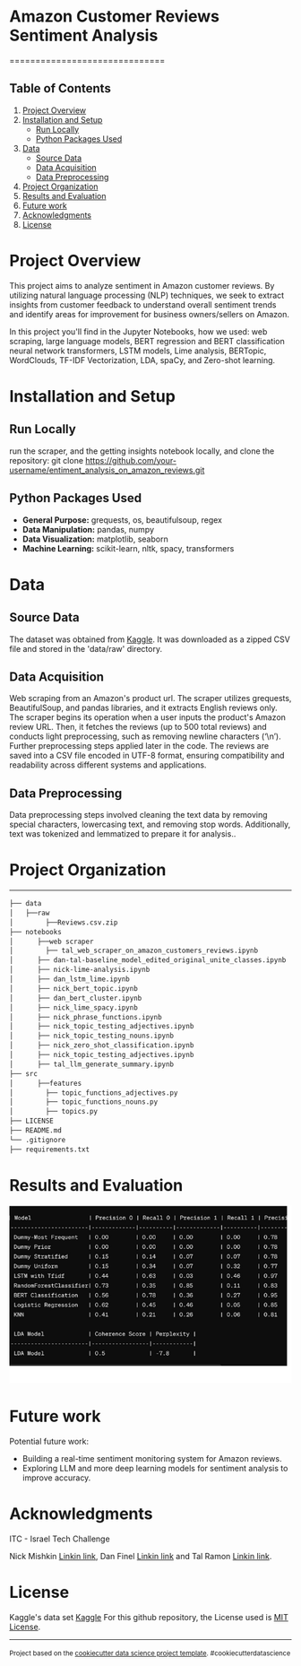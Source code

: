 # Amazon Customer Reviews Sentiment Analysis
==============================

## Table of Contents
1. [Project Overview](#project-overview)
2. [Installation and Setup](#installation-and-setup)
    - [Run Locally](#run-locally)
    - [Python Packages Used](#python-packages-used)
4. [Data](#data)
    - [Source Data](#source-data)
    - [Data Acquisition](#data-acquisition)
    - [Data Preprocessing](#data-preprocessing)
5. [Project Organization](#project-organization)
6. [Results and Evaluation](#results-and-evaluation)
7. [Future work](#future-work)
8. [Acknowledgments](#acknowledgments)
9. [License](#license)

# Project Overview

This project aims to analyze sentiment in Amazon customer reviews.
By utilizing natural language processing (NLP) techniques, we seek to extract insights from customer feedback to understand overall sentiment trends and identify areas for improvement for business owners/sellers on Amazon.

In this project you'll find in the Jupyter Notebooks, how we used:
web scraping, large language models, BERT regression and BERT classification neural network transformers, LSTM models, Lime analysis, BERTopic, WordClouds, TF-IDF Vectorization, LDA, spaCy, and Zero-shot learning.

# Installation and Setup

## Run Locally
run the scraper, and the getting insights notebook locally, 
and clone the repository: 
git clone https://github.com/your-username/entiment_analysis_on_amazon_reviews.git


## Python Packages Used
- **General Purpose:** grequests, os, beautifulsoup, regex
- **Data Manipulation:** pandas, numpy
- **Data Visualization:** matplotlib, seaborn
- **Machine Learning:** scikit-learn, nltk, spacy, transformers


# Data

## Source Data
The dataset was obtained from [Kaggle](https://www.kaggle.com/code/saurav9786/recommendation-based-on-amazon-food-review/input). It was downloaded as a zipped CSV file and stored in the 'data/raw' directory.

## Data Acquisition
Web scraping from an Amazon's product url. The scraper utilizes grequests, BeautifulSoup, and pandas libraries, and it extracts English reviews only.
The scraper begins its operation when a user inputs the product's Amazon review URL.
Then, it fetches the reviews (up to 500 total reviews) and conducts light preprocessing, such as removing newline characters (‘\n’). Further preprocessing steps applied later in the code. 
The reviews are saved into a CSV file encoded in UTF-8 format, ensuring compatibility and readability across different systems and applications.

## Data Preprocessing
Data preprocessing steps involved cleaning the text data by removing special characters, lowercasing text, and removing stop words. Additionally, text was tokenized and lemmatized to prepare it for analysis..

# Project Organization
------------

```bash
├── data
│   ├──raw
│        ├──Reviews.csv.zip
├── notebooks    
│      ├──web scraper
│        ├── tal_web_scraper_on_amazon_customers_reviews.ipynb
│      ├── dan-tal-baseline_model_edited_original_unite_classes.ipynb
│      ├── nick-lime-analysis.ipynb
│      ├── dan_lstm_lime.ipynb
│      ├── nick_bert_topic.ipynb
│      ├── dan_bert_cluster.ipynb
│      ├── nick_lime_spacy.ipynb
│      ├── nick_phrase_functions.ipynb
│      ├── nick_topic_testing_adjectives.ipynb
│      ├── nick_topic_testing_nouns.ipynb
│      ├── nick_zero_shot_classification.ipynb
│      ├── nick_topic_testing_adjectives.ipynb
│      ├── tal_llm_generate_summary.ipynb
├── src    
│      ├──features
│        ├── topic_functions_adjectives.py
│        ├── topic_functions_nouns.py
│        ├── topics.py
├── LICENSE
├── README.md
└── .gitignore
├── requirements.txt
```

# Results and Evaluation

![Alt text](models_results_evaluation.jpg)

# Future work
Potential future work:
- Building a real-time sentiment monitoring system for Amazon reviews.
- Exploring LLM and more deep learning models for sentiment analysis to improve accuracy.

# Acknowledgments
​ITC - Israel Tech Challenge

Nick Mishkin [Linkin link](https://www.linkedin.com/in/nickmishkin/), Dan Finel [Linkin link](https://www.linkedin.com/in/dan-finel/) and Tal Ramon [Linkin link](https://www.linkedin.com/in/talramon/).


# License
Kaggle's data set [Kaggle](https://www.kaggle.com/code/saurav9786/recommendation-based-on-amazon-food-review/comments)
For this github repository, the License used is [MIT License](https://opensource.org/license/mit/).


--------

<p><small>Project based on the <a target="_blank" href="https://drivendata.github.io/cookiecutter-data-science/">cookiecutter data science project template</a>. #cookiecutterdatascience</small></p>

